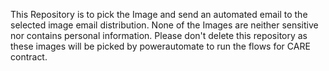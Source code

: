 This Repository is to pick the Image and send an automated email to the selected image email distribution. None of the Images are neither sensitive nor contains personal information.
Please don't delete this repository as these images will be picked by powerautomate to run the flows for CARE contract.

